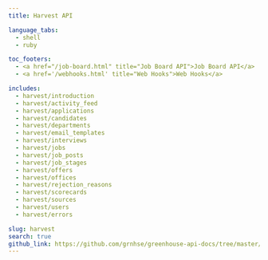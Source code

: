 ```yaml
---
title: Harvest API

language_tabs:
  - shell
  - ruby

toc_footers:
  - <a href="/job-board.html" title="Job Board API">Job Board API</a>
  - <a href='/webhooks.html' title="Web Hooks">Web Hooks</a>

includes:
  - harvest/introduction
  - harvest/activity_feed
  - harvest/applications
  - harvest/candidates
  - harvest/departments
  - harvest/email_templates
  - harvest/interviews
  - harvest/jobs
  - harvest/job_posts
  - harvest/job_stages
  - harvest/offers
  - harvest/offices
  - harvest/rejection_reasons
  - harvest/scorecards
  - harvest/sources
  - harvest/users
  - harvest/errors

slug: harvest
search: true
github_link: https://github.com/grnhse/greenhouse-api-docs/tree/master/source/includes/harvest
---
```

